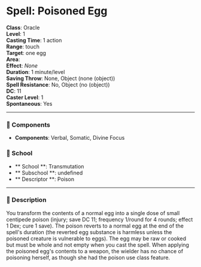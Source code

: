 
# Spell: Poisoned Egg
**Class**: Oracle  
**Level**: 1  
**Casting Time**: 1 action  
**Range**: touch  
**Target**: one egg  
**Area**:   
**Effect**: _None_  
**Duration**: 1 minute/level  
**Saving Throw**: None, Object (none (object))  
**Spell Resistance**: No, Object (no (object))  
**DC**: 11  
**Caster Level**: 1  
**Spontaneous**: Yes

---

### 🔮 Components
- **Components**: Verbal, Somatic, Divine Focus

### 🏫 School
- ** School **: Transmutation
- ** Subschool **: undefined
- ** Descriptor **: Poison
---

### 📜 Description
You transform the contents of a normal egg into a single dose of small centipede poison (injury; save DC 11; frequency 1/round for 4 rounds; effect 1 Dex; cure 1 save). The poison reverts to a normal egg at the end of the spell's duration (the reverted egg substance is harmless unless the poisoned creature is vulnerable to eggs). The egg may be raw or cooked but must be whole and not empty when you cast the spell. When applying the poisoned egg's contents to a weapon, the wielder has no chance of poisoning herself, as though she had the poison use class feature.

